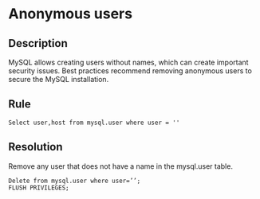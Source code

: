 # Anonymous users

## Description
MySQL allows creating users without names, which can create important security issues. 
Best practices recommend removing anonymous users to secure the MySQL installation.

## Rule
`Select user,host from mysql.user where user = ''`


## Resolution
Remove any user that does not have a name in the mysql.user table.  
```
Delete from mysql.user where user=’’;
FLUSH PRIVILEGES;
```
